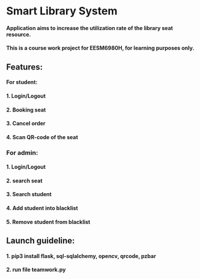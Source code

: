 # Smart Library System
#### Application aims to increase the utilization rate of the library seat resource.
#### This is a course work project for EESM6980H, for learning purposes only.

## Features: 
#### For student: 
#### 1. Login/Logout 
#### 2. Booking seat
#### 3. Cancel order
#### 4. Scan QR-code of the seat

### For admin: 
#### 1. Login/Logout
#### 2. search seat
#### 3. Search student
#### 4. Add student into blacklist
#### 5. Remove student from blacklist

## Launch guideline:
#### 1. pip3 install flask, sql-sqlalchemy, opencv, qrcode, pzbar
#### 2. run file teamwork.py
